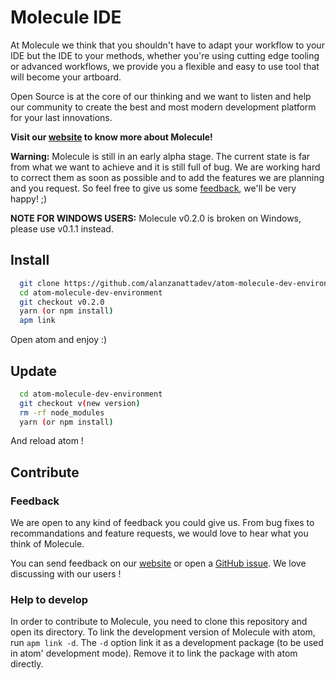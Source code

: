 # Molecule IDE

At Molecule we think that you shouldn't have to adapt your workflow to your IDE but
the IDE to your methods, whether you're using cutting edge tooling or advanced
workflows, we provide you a flexible and easy to use tool that will become your
artboard.

Open Source is at the core of our thinking and we want to listen and help our
community to create the best and most modern development platform for your last
innovations.

**Visit our [website](http://www.molecule.sh) to know more about Molecule!**

**Warning:** Molecule is still in an early alpha stage. The current state is far from
what we want to achieve and it is still full of bug. We are working hard to correct
them as soon as possible and to add the features we are planning and you request.
So feel free to give us some [feedback](#feedback), we'll be very happy! ;)

**NOTE FOR WINDOWS USERS:** Molecule v0.2.0 is broken on Windows, please use v0.1.1 instead.

## Install

```bash
  git clone https://github.com/alanzanattadev/atom-molecule-dev-environment.git
  cd atom-molecule-dev-environment
  git checkout v0.2.0
  yarn (or npm install)
  apm link
```

Open atom and enjoy :)

## Update

```bash
  cd atom-molecule-dev-environment
  git checkout v(new version)
  rm -rf node_modules
  yarn (or npm install)
```

And reload atom !

## Contribute

### Feedback

We are open to any kind of feedback you could give us. From bug fixes to recommandations
and feature requests, we would love to hear what you think of Molecule.

You can send feedback on our [website](https://www.molecule.sh) or open a
[GitHub issue](https://github.com/alanzanattadev/molecule-landing/issues).
We love discussing with our users !

### Help to develop

In order to contribute to Molecule, you need to clone this repository and open
its directory. To link the development version of Molecule with atom,
run `apm link -d`. The `-d` option link it as a development package
(to be used in atom' development mode). Remove it to link the package with atom
directly.
